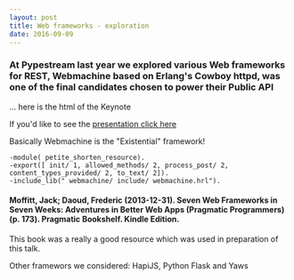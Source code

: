 ```yaml
---
layout: post
title: Web frameworks - exploration
date: 2016-09-09
---
```


### At Pypestream last year we explored various Web frameworks for REST, Webmachine based on Erlang's Cowboy httpd, was one of the final candidates chosen to power their Public API 

... here is the html of the Keynote

If you'd like to see the [presentation click here](http://agentidea.com/presentations/GS/erlang/assets/player/KeynoteDHTMLPlayer.html#0)

Basically Webmachine is the "Existential" framework!
``` 
-module( petite_shorten_resource). 
-export([ init/ 1, allowed_methods/ 2, process_post/ 2, content_types_provided/ 2, to_text/ 2]). 
-include_lib(" webmachine/ include/ webmachine.hrl").
```

#### Moffitt, Jack; Daoud, Frederic (2013-12-31). Seven Web Frameworks in Seven Weeks: Adventures in Better Web Apps (Pragmatic Programmers) (p. 173). Pragmatic Bookshelf. Kindle Edition. 

This book was a really a good resource which was used in preparation of this talk.

Other framewors we considered:  HapiJS, Python Flask and Yaws

